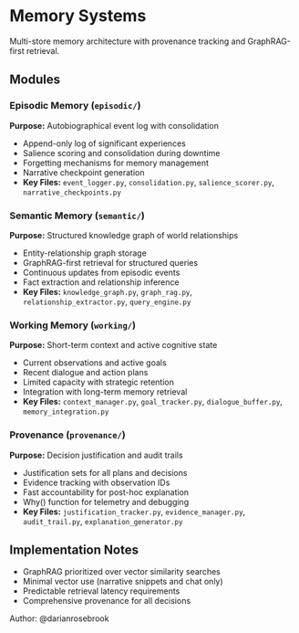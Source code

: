 # Memory Systems

Multi-store memory architecture with provenance tracking and GraphRAG-first retrieval.

## Modules

### Episodic Memory (`episodic/`)
**Purpose:** Autobiographical event log with consolidation
- Append-only log of significant experiences
- Salience scoring and consolidation during downtime
- Forgetting mechanisms for memory management
- Narrative checkpoint generation
- **Key Files:** `event_logger.py`, `consolidation.py`, `salience_scorer.py`, `narrative_checkpoints.py`

### Semantic Memory (`semantic/`)
**Purpose:** Structured knowledge graph of world relationships
- Entity-relationship graph storage
- GraphRAG-first retrieval for structured queries
- Continuous updates from episodic events
- Fact extraction and relationship inference
- **Key Files:** `knowledge_graph.py`, `graph_rag.py`, `relationship_extractor.py`, `query_engine.py`

### Working Memory (`working/`)
**Purpose:** Short-term context and active cognitive state
- Current observations and active goals
- Recent dialogue and action plans
- Limited capacity with strategic retention
- Integration with long-term memory retrieval
- **Key Files:** `context_manager.py`, `goal_tracker.py`, `dialogue_buffer.py`, `memory_integration.py`

### Provenance (`provenance/`)
**Purpose:** Decision justification and audit trails
- Justification sets for all plans and decisions
- Evidence tracking with observation IDs
- Fast accountability for post-hoc explanation
- Why() function for telemetry and debugging
- **Key Files:** `justification_tracker.py`, `evidence_manager.py`, `audit_trail.py`, `explanation_generator.py`

## Implementation Notes

- GraphRAG prioritized over vector similarity searches
- Minimal vector use (narrative snippets and chat only)
- Predictable retrieval latency requirements
- Comprehensive provenance for all decisions

Author: @darianrosebrook
